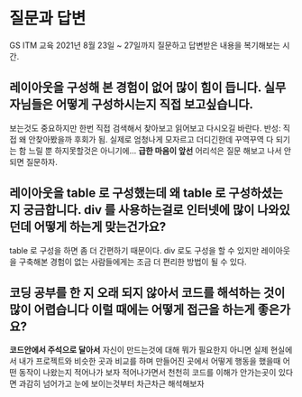 # 질문과 답변

GS ITM 교육 2021년 8월 23일 ~ 27일까지 질문하고 답변받은 내용을 복기해보는 시간.


## 레이아웃을 구성해 본 경험이 없어 많이 힘이 듭니다. 실무자님들은 어떻게 구성하시는지 직접 보고싶습니다.

보는것도 중요하지만 한번 직접 검색해서 찾아보고 읽어보고 다시오길 바란다.
반성: 직접 왜 안찾아봤을까 후회가 됨. 실제로 엄청나게 모자르고 더디긴한데 꾸역꾸역 다 되기는 함 
느릴 뿐 하지못할것은 아니기에...  **급한 마음이 앞선** 어리석은 질문 해보고 나서 안되면 질문하자.


## 레이아웃을 table 로 구성했는데 왜 table 로 구성하셨는지 궁금합니다. div 를 사용하는걸로 인터넷에 많이 나와있던데 어떻게 하는게 맞는건가요?

table 로 구성을 하면 좀 더 간편하기 때문이다. 
div 로도 구성을 할 수 있지만 레이아웃을 구축해본 경험이 없는 사람들에게는 조금 더 편리한 방법이 
될 수 있다.

  
## 코딩 공부를 한 지 오래 되지 않아서 코드를 해석하는 것이 많이 어렵습니다 이럴 때에는 어떻게 접근을 하는게 좋은가요?

  
**코드안에서 주석으로 달아서** 자신이 만드는것에 대해 뭐가 필요한지 아니면 
실제 현실에서 내가 프로젝트와 비슷한 곳과 비교를 하며 만들어진 곳에서 어떻게 행동을 했을때 어떤 동작이 나왔는지 적어나가 보자 적어나가면서 천천히 코드를 이해가 안가는곳이 있다면 과감히 넘어가고 눈에 보이는것부터 차근차근 해석해보자 
